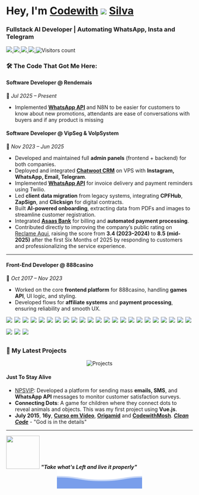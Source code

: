 <h1>Hey, I'm 
<a href="https://codewithsilva.com" target="_blank">Codewith</a>

<img src="https://emojis.slackmojis.com/emojis/images/1531849430/4246/blob-sunglasses.gif?1531849430" width="32"/>
<a href="https://codewithsilva.com" target="_blank">Silva</a></h1>

<h3>Fullstack AI Developer | Automating WhatsApp, Insta and Telegram</h3>

<div>
  <a href="https://codewithsilva.com" target="_blank">
    <img src="https://img.shields.io/badge/-Portfolio-000000?style=flat-square&logo=openapiinitiative&logoColor=white" height="36"/>
  </a>

  <a href="https://api.whatsapp.com/send?phone=5581987113364&text=Hey" target="_blank">
  <img src="https://img.shields.io/badge/-Whatsapp-4CA143?style=flat-square&labelColor=4CA143&logo=whatsapp&logoColor=white&link)" height="36"/>
  </a>
  
  <a href="https://t.me/codewithsilva" alt="blackcater's blog" target="_blank">
  <img src="https://img.shields.io/badge/Telegram-2CA5E0?style=flat-square&labelColor=2CA5E0&logo=telegram&logoColor=white" height="36" />
  </a>
  
  <a href="https://www.instagram.com/codewithsilva/">
    <img src="https://img.shields.io/badge/-Instagram-C13584?style=flat-square&logo=Instagram&logoColor=white" height='36'/>
  </a>

  <img src="https://komarev.com/ghpvc/?username=psilva999&theme=github_dark&color=447ff7&label=Visitors" height="36" alt="Visitors count"/>
</div>

### 🛠️ The Code That Got Me Here:

#### **Software Developer** @ Rendemais  
📅 *Jul 2025 – Present*

- Implemented [**WhatsApp API**](https://www.twilio.com/en-us) and N8N to be easier for customers to know about new promotions, attendants are ease of conversations with buyers and if any product is missing

#### **Software Developer** @ VipSeg & VolpSystem  

📅 *Nov 2023 – Jun 2025*

- Developed and maintained full **admin panels** (frontend + backend) for both companies.  
- Deployed and integrated [**Chatwoot CRM**](https://github.com/chatwoot/chatwoot) on VPS with **Instagram, WhatsApp, Email, Telegram**.  
- Implemented [**WhatsApp API**](https://www.twilio.com/en-us) for invoice delivery and payment reminders using Twilio.  
- Led **client data migration** from legacy systems, integrating **CPFHub**, **ZapSign**, and **Clicksign** for digital contracts.  
- Built **AI-powered onboarding**, extracting data from PDFs and images to streamline customer registration.  
- Integrated [**Asaas Bank**](https://www.asaas.com) for billing and **automated payment processing**.  
- Contributed directly to improving the company’s public rating on [Reclame Aqui](https://www.reclameaqui.com.br/empresa/vipseg-brasil/), raising the score from **3.4 (2023–2024)** to **8.5 (mid-2025)** after the first Six Months of 2025 by responding to customers and professionalizing the service experience.

---

#### **Front-End Developer** @ 888casino  
📅 *Oct 2017 – Nov 2023*

- Worked on the core **frontend platform** for 888casino, handling **games API**, UI logic, and styling.  
- Developed flows for **affiliate systems** and **payment processing**, ensuring reliability and smooth UX.

<div style="display:flex; flex-wrap:wrap; gap:6px; align-items:center;">
  <img src="https://img.shields.io/badge/-WhatsApp%20Automation-25D366?style=flat-square&logo=whatsapp&logoColor=white" height="26"/>
  <img src="https://img.shields.io/badge/-Instagram%20Automation-E4405F?style=flat-square&logo=instagram&logoColor=white" height="26"/>
  <img src="https://img.shields.io/badge/-Telegram%20Bot-26A5E4?style=flat-square&logo=telegram&logoColor=white" height="26"/>

  <img src="https://img.shields.io/badge/-OpenAI-412991?style=flat-square&logo=openai&logoColor=white" height="26"/>
  <img src="https://img.shields.io/badge/-Grok.API-000000?style=flat-square&logo=openapiinitiative&logoColor=white" height="26"/>
  <img src="https://img.shields.io/badge/-n8n-FE6D73?style=flat-square&logo=n8n&logoColor=white" height="26"/>
  <img src="https://img.shields.io/badge/-Chatwoot-1F2937?style=flat-square&logo=database&logoColor=white" height="26"/>

  <img src="https://img.shields.io/badge/-Flutter-02569B?style=flat-square&logo=flutter&logoColor=white" height="26"/>
  <img src="https://img.shields.io/badge/-React%20Native-61DAFB?style=flat-square&logo=react&logoColor=black" height="26"/>
  <img src="https://img.shields.io/badge/-Next.js-000000?style=flat-square&logo=nextdotjs&logoColor=white" height="26"/>
  <img src="https://img.shields.io/badge/-React-61DAFB?style=flat-square&logo=react&logoColor=black" height="26"/>

  <img src="https://img.shields.io/badge/-Python-3776AB?style=flat-square&logo=python&logoColor=white" height="26"/>
  <img src="https://img.shields.io/badge/-FastAPI-009688?style=flat-square&logo=fastapi&logoColor=white" height="26"/>
  <img src="https://img.shields.io/badge/-PyTorch-EE4C2C?style=flat-square&logo=pytorch&logoColor=white" height="26"/>
  <img src="https://img.shields.io/badge/-NumPy-013243?style=flat-square&logo=numpy&logoColor=white" height="26"/>

  <img src="https://img.shields.io/badge/-TypeScript-3178C6?style=flat-square&logo=typescript&logoColor=white" height="26"/>
  <img src="https://img.shields.io/badge/-PostgreSQL-4169E1?style=flat-square&logo=postgresql&logoColor=white" height="26"/>
  <img src="https://img.shields.io/badge/-MySQL-4479A1?style=flat-square&logo=mysql&logoColor=white" height="26"/>
  <img src="https://img.shields.io/badge/-SQLite-003B57?style=flat-square&logo=sqlite&logoColor=white" height="26"/>
  <img src="https://img.shields.io/badge/-JavaScript-F7DF1E?style=flat-square&logo=javascript&logoColor=black" height="26"/>

  <img src="https://img.shields.io/badge/-Node.js-339933?style=flat-square&logo=node.js&logoColor=white" height="26"/>
  <img src="https://img.shields.io/badge/-Git-F05032?style=flat-square&logo=git&logoColor=white" height="26"/>
  <img src="https://img.shields.io/badge/-StyledComponents-DB7093?style=flat-square&logo=styled-components&logoColor=white" height="26"/>
  
  <img src="https://img.shields.io/badge/-HTML-E34F26?style=flat-square&logo=html5&logoColor=white" height="26"/>
  <img src="https://img.shields.io/badge/-SCSS-CC6699?style=flat-square&logo=sass&logoColor=white" height="26"/>
  <img src="https://img.shields.io/badge/-Figma-F24E1E?style=flat-square&logo=figma&logoColor=white" height="26"/>
</div>


### 🚀 My Latest Projects

<div align="center">
  <img src="https://i.ibb.co/8gPjMvBH/photo-2025-07-13-20-14-54-removebg-preview.png" height="150" alt="Projects"/>
</div>

#### **Just To Stay Alive**  

- [NPSVIP](https://instagram.com/npsvipbr/): Developed a platform for sending mass **emails, SMS**, and **WhatsApp API** messages to monitor customer satisfaction surveys.  
- **Connecting Dots**: A game for children where they connect dots to reveal animals and objects. This was my first project using **Vue.js**.  
- **July 2015**, **16y**, **[Curso em Vídeo](https://www.youtube.com/c/CursoemV%C3%ADdeo)**, **[Origamid](https://www.origamid.com/)** and **[CodewithMosh](https://codewithmosh.com/)**. **[*Clean Code*](https://www.amazon.com/Clean-Code-Handbook-Software-Craftsmanship/dp/0132350882)** - "God is in the details"

---

<div>
  <a href="https://animesonlinecc.to/anime/dragon-ball-z/" target="_blank"><img src="https://i.pinimg.com/originals/2c/cd/8e/2ccd8ed8547854740b91f3c41256ae92.gif" width="90" height="90"/></a>
  <i style="font-weight:bold;">"Take what's Left and live it properly"</i>
</div>

<div align='center'><img src="bottom_header.svg" alt="waves"></div>
